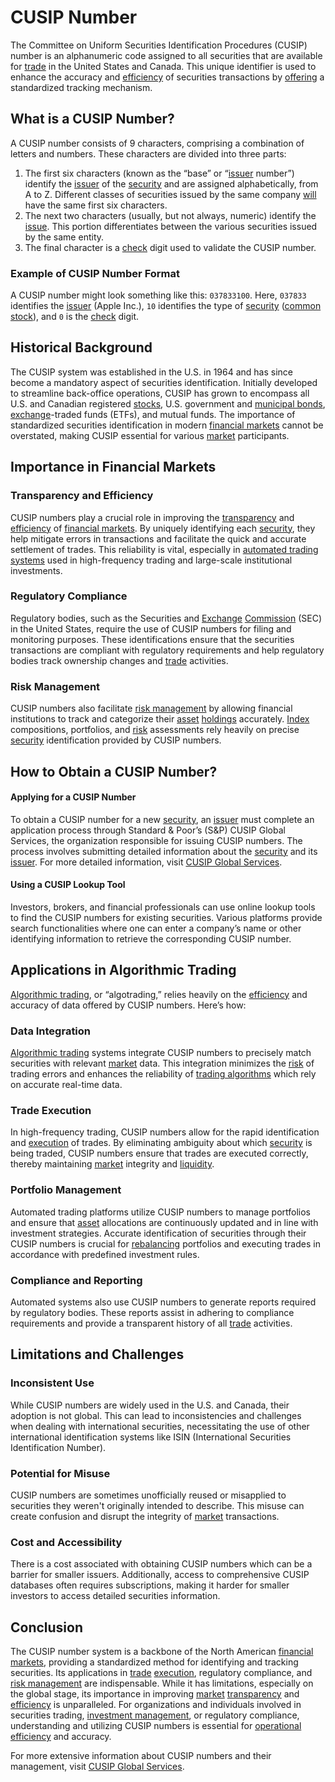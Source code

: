 # CUSIP Number

The Committee on Uniform Securities Identification Procedures (CUSIP) number is an alphanumeric code assigned to all securities that are available for [trade](../t/trade.md) in the United States and Canada. This unique identifier is used to enhance the accuracy and [efficiency](../e/efficiency.md) of securities transactions by [offering](../o/offering.md) a standardized tracking mechanism.

## What is a CUSIP Number?

A CUSIP number consists of 9 characters, comprising a combination of letters and numbers. These characters are divided into three parts:
1. The first six characters (known as the “base” or “[issuer](../i/issuer.md) number”) identify the [issuer](../i/issuer.md) of the [security](../s/security.md) and are assigned alphabetically, from A to Z. Different classes of securities issued by the same company [will](../w/will.md) have the same first six characters.
2. The next two characters (usually, but not always, numeric) identify the [issue](../i/issue.md). This portion differentiates between the various securities issued by the same entity.
3. The final character is a [check](../c/check.md) digit used to validate the CUSIP number.

### Example of CUSIP Number Format
A CUSIP number might look something like this: `037833100`. Here, `037833` identifies the [issuer](../i/issuer.md) (Apple Inc.), `10` identifies the type of [security](../s/security.md) ([common stock](../c/common_stock.md)), and `0` is the [check](../c/check.md) digit.

## Historical Background

The CUSIP system was established in the U.S. in 1964 and has since become a mandatory aspect of securities identification. Initially developed to streamline back-office operations, CUSIP has grown to encompass all U.S. and Canadian registered [stocks](../s/stock.md), U.S. government and [municipal bonds](../m/municipal_bonds.md), [exchange](../e/exchange.md)-traded funds (ETFs), and mutual funds. The importance of standardized securities identification in modern [financial markets](../f/financial_market.md) cannot be overstated, making CUSIP essential for various [market](../m/market.md) participants.

## Importance in Financial Markets

### Transparency and Efficiency
CUSIP numbers play a crucial role in improving the [transparency](../t/transparency.md) and [efficiency](../e/efficiency.md) of [financial markets](../f/financial_market.md). By uniquely identifying each [security](../s/security.md), they help mitigate errors in transactions and facilitate the quick and accurate settlement of trades. This reliability is vital, especially in [automated trading systems](../a/automated_trading_systems.md) used in high-frequency trading and large-scale institutional investments.

### Regulatory Compliance
Regulatory bodies, such as the Securities and [Exchange](../e/exchange.md) [Commission](../c/commission.md) (SEC) in the United States, require the use of CUSIP numbers for filing and monitoring purposes. These identifications ensure that the securities transactions are compliant with regulatory requirements and help regulatory bodies track ownership changes and [trade](../t/trade.md) activities.

### Risk Management
CUSIP numbers also facilitate [risk management](../r/risk_management.md) by allowing financial institutions to track and categorize their [asset](../a/asset.md) [holdings](../h/holdings.md) accurately. [Index](../i/index_instrument.md) compositions, portfolios, and [risk](../r/risk.md) assessments rely heavily on precise [security](../s/security.md) identification provided by CUSIP numbers.

## How to Obtain a CUSIP Number?

#### Applying for a CUSIP Number
To obtain a CUSIP number for a new [security](../s/security.md), an [issuer](../i/issuer.md) must complete an application process through Standard & Poor’s (S&P) CUSIP Global Services, the organization responsible for issuing CUSIP numbers. The process involves submitting detailed information about the [security](../s/security.md) and its [issuer](../i/issuer.md). For more detailed information, visit [CUSIP Global Services](https://www.cusip.com/).

#### Using a CUSIP Lookup Tool
Investors, brokers, and financial professionals can use online lookup tools to find the CUSIP numbers for existing securities. Various platforms provide search functionalities where one can enter a company’s name or other identifying information to retrieve the corresponding CUSIP number.

## Applications in Algorithmic Trading

[Algorithmic trading](../a/accountability.md), or “algotrading,” relies heavily on the [efficiency](../e/efficiency.md) and accuracy of data offered by CUSIP numbers. Here’s how:

### Data Integration
[Algorithmic trading](../a/accountability.md) systems integrate CUSIP numbers to precisely match securities with relevant [market](../m/market.md) data. This integration minimizes the [risk](../r/risk.md) of trading errors and enhances the reliability of [trading algorithms](../t/trading_algorithms.md) which rely on accurate real-time data.

### Trade Execution
In high-frequency trading, CUSIP numbers allow for the rapid identification and [execution](../e/execution.md) of trades. By eliminating ambiguity about which [security](../s/security.md) is being traded, CUSIP numbers ensure that trades are executed correctly, thereby maintaining [market](../m/market.md) integrity and [liquidity](../l/liquidity.md).

### Portfolio Management
Automated trading platforms utilize CUSIP numbers to manage portfolios and ensure that [asset](../a/asset.md) allocations are continuously updated and in line with investment strategies. Accurate identification of securities through their CUSIP numbers is crucial for [rebalancing](../r/rebalancing.md) portfolios and executing trades in accordance with predefined investment rules.

### Compliance and Reporting
Automated systems also use CUSIP numbers to generate reports required by regulatory bodies. These reports assist in adhering to compliance requirements and provide a transparent history of all [trade](../t/trade.md) activities.

## Limitations and Challenges

### Inconsistent Use
While CUSIP numbers are widely used in the U.S. and Canada, their adoption is not global. This can lead to inconsistencies and challenges when dealing with international securities, necessitating the use of other international identification systems like ISIN (International Securities Identification Number).

### Potential for Misuse
CUSIP numbers are sometimes unofficially reused or misapplied to securities they weren't originally intended to describe. This misuse can create confusion and disrupt the integrity of [market](../m/market.md) transactions.

### Cost and Accessibility
There is a cost associated with obtaining CUSIP numbers which can be a barrier for smaller issuers. Additionally, access to comprehensive CUSIP databases often requires subscriptions, making it harder for smaller investors to access detailed securities information.

## Conclusion

The CUSIP number system is a backbone of the North American [financial markets](../f/financial_market.md), providing a standardized method for identifying and tracking securities. Its applications in [trade](../t/trade.md) [execution](../e/execution.md), regulatory compliance, and [risk management](../r/risk_management.md) are indispensable. While it has limitations, especially on the global stage, its importance in improving [market](../m/market.md) [transparency](../t/transparency.md) and [efficiency](../e/efficiency.md) is unparalleled. For organizations and individuals involved in securities trading, [investment management](../i/investment_management.md), or regulatory compliance, understanding and utilizing CUSIP numbers is essential for [operational efficiency](../o/operational_efficiency_in_trading.md) and accuracy.

For more extensive information about CUSIP numbers and their management, visit [CUSIP Global Services](https://www.cusip.com/).